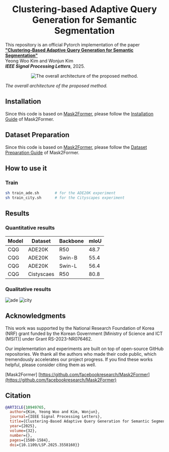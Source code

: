 <h1 align="center">Clustering-based Adaptive Query Generation for Semantic Segmentation</h1>

This repository is an official Pytorch implementation of the paper [**"Clustering-Based Adaptive Query Generation for Semantic Segmentation"**](https://ieeexplore.ieee.org/abstract/document/10949765) <br>
Yeong Woo Kim and Wonjun Kim <br>
***IEEE Signal Processing Letters***, 2025. </br>
<p align="center">
  <img src="https://github.com/user-attachments/assets/c873d121-c254-4048-b634-4e30d672a251" alt="The overall architecture of the proposed method."/>
</p>

*The overall architecture of the proposed method.*

## Installation
Since this code is based on [Mask2Former](https://github.com/facebookresearch/Mask2Former), please follow the [Installation Guide](https://github.com/facebookresearch/Mask2Former/blob/main/INSTALL.md) of Mask2Former.

## Dataset Preparation
Since this code is based on [Mask2Former](https://github.com/facebookresearch/Mask2Former), please follow the [Dataset Preparation Guide](https://github.com/facebookresearch/Mask2Former/tree/main/datasets) of Mask2Former.

## How to use it
### Train
```bash
sh train_ade.sh       # for the ADE20K experiment
sh train_city.sh      # for the Cityscapes experiment
```

## Results
### Quantitative results

| Model | Dataset    | Backbone | mIoU |
| ---   | ---        | ---      | ---  |
| CQG   | ADE20K     | R50      | 48.7 |
| CQG   | ADE20K     | Swin-B   | 55.4 |
| CQG   | ADE20K     | Swin-L   | 56.4 |
| CQG   | Cistyscaes | R50      | 80.8 |


### Qualitative results
![ade](https://github.com/user-attachments/assets/438f04ef-d222-47d5-b9fb-909860104ecb)
![city](https://github.com/user-attachments/assets/79fc35db-3d1a-4b1a-855b-c2c8fff517ad)
## Acknowledgments
This work was supported by the National Research Foundation of Korea (NRF) grant funded by the Korean Government [Ministry of Science and ICT (MSIT)] under Grant RS-2023-NR076462.

Our implementation and experiments are built on top of open-source GitHub repositories. We thank all the authors who made their code public, which tremendously accelerates our project progress. If you find these works helpful, please consider citing them as well.

[Mask2Former] [https://github.com/facebookresearch/Mask2Former](https://github.com/facebookresearch/Mask2Former)  </br>

## Citation
```bibtex
@ARTICLE{10949765,
  author={Kim, Yeong Woo and Kim, Wonjun},
  journal={IEEE Signal Processing Letters}, 
  title={Clustering-Based Adaptive Query Generation for Semantic Segmentation}, 
  year={2025},
  volume={32},
  number={},
  pages={1580-1584},
  doi={10.1109/LSP.2025.3558160}}
```
